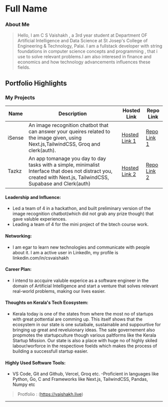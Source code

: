 # Full Name 

### About Me

> Hello, I am C S Vaishakh , a 3rd year student at Department OF Artificial Intelligence and Data Science at St Josep's College of Engineering & Technology, Palai. I am a fullstack developer with string foundations in computer science concepts and programming , that i use to solve relevant problems.I am also interesed in finance and economics and how technology advancements influences these fields.

## Portfolio Highlights

### My Projects

| Name                | Description                                                               | Hosted Link                              | Repo Link                                                      |
|---------------------|---------------------------------------------------------------------------|------------------------------------------|----------------------------------------------------------------|
| iSense  | An image recognition chatbot that can answer your queires related to the image given, using Next.js,TailwindCSS, Groq and clerk(auth). | [Hosted Link 1](https://isense.vaishakh.live)    | [Repo Link 1](https://github.com/CSVaishakh/iSense)             |
| Tazkz  | An app tomanage you day to day tasks with a simple, minimalist Interface that does not distract you, created with Next.js, TailwindCSS, Supabase and Clerk(auth) | [Hosted Link 2](https://tazkz.vaishakh.live)    | [Repo Link 2](https://github.com/CSVaishakh/tazkz)             |

#### Leadership and Influence:

- Led a team of 4 in a hackathon, and built preliminary version of the image recognition chatbot(which did not grab any prize though) that gave valuble experiences.
- Leading a team of 4 for the mini project of the btech course work.

#### Networking:

- I am egar to learn new technologies and communicate with people about it. I am a active user in LinkedIn, my profile is linkedin.com/in/csvaishakh 

#### Career Plan:

- I intend to accquire valuble experice as a software engineer in the domain of Artificial Intelligence and start a venture that solves relevant real-world problems, making our lives easier.

#### Thoughts on Kerala's Tech Ecosystem:

- Kerala today is one of the states from where the most no of startups with great pottential are comming up. This itself shows that the ecosystem in our state is one sutaibale, sustainable and suppourtive for bringing up great and reveluionary ideas. The sate governement also propmotes the startupculture though various paltforms like the Kerala Startup Mission. Our state is also a place with huge no of highly skiled labour/worforce in the respectiove foelds which makes the process of building a successfull startup easier.


#### Highly Used Software Tools:

- VS Code, Git and Github, Vercel, Groq etc.
-Proficient in languages like Python, Go, C and Frameworks like Next.js, TailwindCSS, Pandas, Numpy etc


> Protfolio : (https://vaishakh.live)
---
